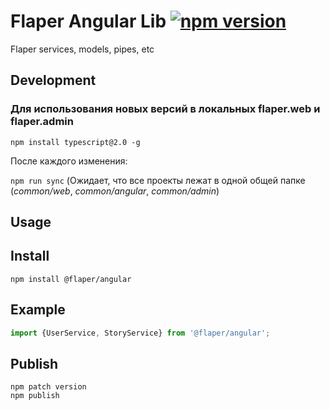 # Flaper Angular Lib [![npm version](https://badge.fury.io/js/%40flaper%2Fangular.svg)](https://badge.fury.io/js/%40flaper%2Fangular)
Flaper services, models, pipes, etc


## Development 
### Для использования новых версий в локальных flaper.web и flaper.admin
```
npm install typescript@2.0 -g
```
После каждого изменения:

`npm run sync`
(Ожидает, что все проекты лежат в одной общей папке (*common/web*, *common/angular*, *common/admin*)

## Usage 

## Install 
`npm install @flaper/angular`

## Example
```typescript
import {UserService, StoryService} from '@flaper/angular';
```

## Publish
```
npm patch version
npm publish
```
